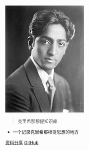 ![](附件/图片/250px-Jiddu_Krishnamurti_01.jpg)

> 克里希那穆提知识库

- 一个记录克里希那穆提思想的地方

[资料分享](/资料/参考资料.md)  [GitHub](https://github.com/yixiaozi/Jiddu.Krishnamurti.obsidian)  